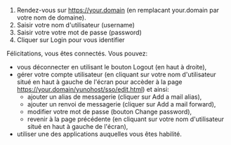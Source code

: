 1. Rendez-vous sur https://your.domain (en remplacant your.domain par votre nom de domaine).
2. Saisir votre nom d'utilisateur (username)
3. Saisir votre votre mot de passe (password)
4. Cliquer sur Login pour vous identifier

Félicitations, vous êtes connectés. 
Vous pouvez:
- vous déconnecter en utilisant le bouton Logout (en haut à droite),
- gérer votre compte utilisateur (en cliquant sur votre nom d'utilisateur situé en haut à gauche de l'écran pour accèder à la page https://your.domain/yunohost/sso/edit.html) et ainsi:
  + ajouter un alias de messagerie (cliquer sur Add a mail alias),
  + ajouter un renvoi de messagerie (cliquer sur Add a mail forward),
  + modifier votre mot de passe (bouton Change password),
  + revenir à la page précédente (en cliquant sur votre nom d'utilisateur situé en haut à gauche de l'écran),
- utiliser une des applications auquelles vous êtes habilité.
